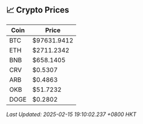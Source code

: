 ## 📈 Crypto Prices

| Coin | Price |
| ---- | ----- |
| BTC | $97631.9412 |
| ETH | $2711.2342 |
| BNB | $658.1405 |
| CRV | $0.5307 |
| ARB | $0.4863 |
| OKB | $51.7232 |
| DOGE | $0.2802 |

_Last Updated: 2025-02-15 19:10:02.237 +0800 HKT_